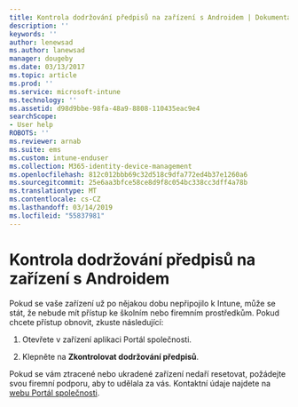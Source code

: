 ```yaml
---
title: Kontrola dodržování předpisů na zařízení s Androidem | Dokumentace Microsoftu
description: ''
keywords: ''
author: lenewsad
ms.author: lanewsad
manager: dougeby
ms.date: 03/13/2017
ms.topic: article
ms.prod: ''
ms.service: microsoft-intune
ms.technology: ''
ms.assetid: d98d9bbe-98fa-48a9-8808-110435eac9e4
searchScope:
- User help
ROBOTS: ''
ms.reviewer: arnab
ms.suite: ems
ms.custom: intune-enduser
ms.collection: M365-identity-device-management
ms.openlocfilehash: 812c012bbb69c32d518c9dfa772ed4b37e1260a6
ms.sourcegitcommit: 25e6aa3bfce58ce8d9f8c054bc338cc3dff4a78b
ms.translationtype: MT
ms.contentlocale: cs-CZ
ms.lasthandoff: 03/14/2019
ms.locfileid: "55837981"
---
```

# <a name="check-compliance-on-your-android-device"></a>Kontrola dodržování předpisů na zařízení s Androidem

Pokud se vaše zařízení už po nějakou dobu nepřipojilo k Intune, může se stát, že nebude mít přístup ke školním nebo firemním prostředkům. Pokud chcete přístup obnovit, zkuste následující:

1. Otevřete v zařízení aplikaci Portál společnosti.

2. Klepněte na **Zkontrolovat dodržování předpisů**.

Pokud se vám ztracené nebo ukradené zařízení nedaří resetovat, požádejte svou firemní podporu, aby to udělala za vás. Kontaktní údaje najdete na [webu Portál společnosti](https://go.microsoft.com/fwlink/?linkid=2010980).
